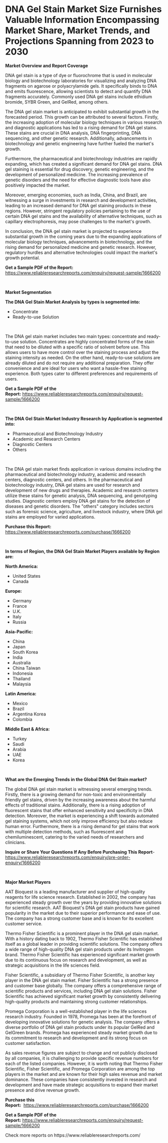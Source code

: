 <p><h1>DNA Gel Stain Market Size Furnishes Valuable Information Encompassing Market Share, Market Trends, and Projections Spanning from 2023 to 2030</h1></p><p><strong>Market Overview and Report Coverage</strong></p>
<p><p>DNA gel stain is a type of dye or fluorochrome that is used in molecular biology and biotechnology laboratories for visualizing and analyzing DNA fragments on agarose or polyacrylamide gels. It specifically binds to DNA and emits fluorescence, allowing scientists to detect and quantify DNA fragments accurately. Commonly used DNA gel stains include ethidium bromide, SYBR Green, and GelRed, among others.</p><p>The DNA gel stain market is anticipated to exhibit substantial growth in the forecasted period. This growth can be attributed to several factors. Firstly, the increasing adoption of molecular biology techniques in various research and diagnostic applications has led to a rising demand for DNA gel stains. These stains are crucial in DNA analysis, DNA fingerprinting, DNA sequencing, and other genetic research. Additionally, advancements in biotechnology and genetic engineering have further fueled the market's growth.</p><p>Furthermore, the pharmaceutical and biotechnology industries are rapidly expanding, which has created a significant demand for DNA gel stains. DNA gel staining is essential for drug discovery, genetic engineering, and the development of personalized medicine. The increasing prevalence of genetic disorders and the need for effective diagnostic tools have also positively impacted the market.</p><p>Moreover, emerging economies, such as India, China, and Brazil, are witnessing a surge in investments in research and development activities, leading to an increased demand for DNA gel staining products in these regions. However, stringent regulatory policies pertaining to the use of certain DNA gel stains and the availability of alternative techniques, such as capillary electrophoresis, may pose challenges to the market's growth.</p><p>In conclusion, the DNA gel stain market is projected to experience substantial growth in the coming years due to the expanding applications of molecular biology techniques, advancements in biotechnology, and the rising demand for personalized medicine and genetic research. However, regulatory hurdles and alternative technologies could impact the market's growth potential.</p></p>
<p><strong>Get a Sample PDF of the Report:</strong> <a href="https://www.reliableresearchreports.com/enquiry/request-sample/1666200">https://www.reliableresearchreports.com/enquiry/request-sample/1666200</a></p>
<p>&nbsp;</p>
<p><strong>Market Segmentation</strong></p>
<p><strong>The DNA Gel Stain Market Analysis by types is segmented into:</strong></p>
<p><ul><li>Concentrate</li><li>Ready-to-use Solution</li></ul></p>
<p>&nbsp;</p>
<p><p>The DNA gel stain market includes two main types: concentrate and ready-to-use solution. Concentrates are highly concentrated forms of the stain that need to be diluted with a specific ratio of solvent before use. This allows users to have more control over the staining process and adjust the staining intensity as needed. On the other hand, ready-to-use solutions are already diluted and do not require any additional preparation. They offer convenience and are ideal for users who want a hassle-free staining experience. Both types cater to different preferences and requirements of users.</p></p>
<p><strong>Get a Sample PDF of the Report:</strong>&nbsp;<a href="https://www.reliableresearchreports.com/enquiry/request-sample/1666200">https://www.reliableresearchreports.com/enquiry/request-sample/1666200</a></p>
<p>&nbsp;</p>
<p><strong>The DNA Gel Stain Market Industry Research by Application is segmented into:</strong></p>
<p><ul><li>Pharmaceutical and Biotechnology Industry</li><li>Academic and Research Centers</li><li>Diagnostic Centers</li><li>Others</li></ul></p>
<p>&nbsp;</p>
<p><p>The DNA gel stain market finds application in various domains including the pharmaceutical and biotechnology industry, academic and research centers, diagnostic centers, and others. In the pharmaceutical and biotechnology industry, DNA gel stains are used for research and development of new drugs and therapies. Academic and research centers utilize these stains for genetic analysis, DNA sequencing, and genotyping studies. Diagnostic centers employ DNA gel stains for the detection of diseases and genetic disorders. The "others" category includes sectors such as forensic science, agriculture, and livestock industry, where DNA gel stains are employed for varied applications.</p></p>
<p><strong>Purchase this Report:</strong>&nbsp; <a href="https://www.reliableresearchreports.com/purchase/1666200">https://www.reliableresearchreports.com/purchase/1666200</a></p>
<p>&nbsp;</p>
<p><strong>In terms of Region, the DNA Gel Stain Market Players available by Region are:</strong></p>
<p>
    <p> <strong> North America: </strong>
        <ul>
            <li>United States</li>
            <li>Canada</li>
        </ul>
        </p> 
    <p> <strong> Europe: </strong>
        <ul>
            <li>Germany</li>
            <li>France</li>
            <li>U.K.</li>
            <li>Italy</li>
            <li>Russia</li>
        </ul>
        </p> 
    <p> <strong> Asia-Pacific: </strong>
        <ul>
            <li>China</li>
            <li>Japan</li>
            <li>South Korea</li>
            <li>India</li>
            <li>Australia</li>
            <li>China Taiwan</li>
            <li>Indonesia</li>
            <li>Thailand</li>
            <li>Malaysia</li>
        </ul>
        </p> 
    <p> <strong> Latin America: </strong>
        <ul>
            <li>Mexico</li>
            <li>Brazil</li>
            <li>Argentina Korea</li>
            <li>Colombia</li>
        </ul>
        </p> 
    <p> <strong> Middle East & Africa: </strong>
        <ul>
            <li>Turkey</li>
            <li>Saudi</li>
            <li>Arabia</li>
            <li>UAE</li>
            <li>Korea</li>
        </ul>
    </p>
    </p>
<p>&nbsp;</p>
<p><strong>What are the Emerging Trends in the Global DNA Gel Stain market?</strong></p>
<p><p>The global DNA gel stain market is witnessing several emerging trends. Firstly, there is a growing demand for non-toxic and environmentally friendly gel stains, driven by the increasing awareness about the harmful effects of traditional stains. Additionally, there is a rising adoption of fluorescent stains that offer enhanced sensitivity and specificity in DNA detection. Moreover, the market is experiencing a shift towards automated gel staining systems, which not only improve efficiency but also reduce human error. Furthermore, there is a rising demand for gel stains that work with multiple detection methods, such as fluorescent and chemiluminescent, catering to the varied needs of researchers and clinicians.</p></p>
<p><strong>Inquire or Share Your Questions If Any Before Purchasing This Report</strong>- <a href="https://www.reliableresearchreports.com/enquiry/pre-order-enquiry/1666200">https://www.reliableresearchreports.com/enquiry/pre-order-enquiry/1666200</a></p>
<p>&nbsp;</p>
<p><strong>Major Market Players</strong></p>
<p><p>AAT Bioquest is a leading manufacturer and supplier of high-quality reagents for life science research. Established in 2002, the company has experienced steady growth over the years by providing innovative solutions for scientific research. AAT Bioquest's DNA gel stain products have gained popularity in the market due to their superior performance and ease of use. The company has a strong customer base and is known for its excellent customer service.</p><p>Thermo Fisher Scientific is a prominent player in the DNA gel stain market. With a history dating back to 1902, Thermo Fisher Scientific has established itself as a global leader in providing scientific solutions. The company offers a wide range of high-quality DNA gel stain products under its Invitrogen brand. Thermo Fisher Scientific has experienced significant market growth due to its continuous focus on research and development, as well as strategic acquisitions in the life sciences field.</p><p>Fisher Scientific, a subsidiary of Thermo Fisher Scientific, is another key player in the DNA gel stain market. Fisher Scientific has a strong presence and customer base globally. The company offers a comprehensive range of scientific products and services, including DNA gel stain solutions. Fisher Scientific has achieved significant market growth by consistently delivering high-quality products and maintaining strong customer relationships.</p><p>Promega Corporation is a well-established player in the life sciences research industry. Founded in 1978, Promega has been at the forefront of developing innovative solutions for genetic analysis. The company offers a diverse portfolio of DNA gel stain products under its popular GelRed and GelGreen brands. Promega has experienced steady market growth due to its commitment to research and development and its strong focus on customer satisfaction.</p><p>As sales revenue figures are subject to change and not publicly disclosed by all companies, it is challenging to provide specific revenue numbers for each of the listed companies. However, it is worth noting that Thermo Fisher Scientific, Fisher Scientific, and Promega Corporation are among the top players in the market and are known for their high sales revenue and market dominance. These companies have consistently invested in research and development and have made strategic acquisitions to expand their market presence and drive revenue growth.</p></p>
<p><strong>Purchase this Report:</strong>&nbsp;&nbsp;<a href="https://www.reliableresearchreports.com/purchase/1666200">https://www.reliableresearchreports.com/purchase/1666200</a></p>
<p></p>
<p><strong>Get a Sample PDF of the Report:</strong>&nbsp;<a href="https://www.reliableresearchreports.com/enquiry/request-sample/1666200">https://www.reliableresearchreports.com/enquiry/request-sample/1666200</a></p>
<p>Check more reports on https://www.reliableresearchreports.com/</p>